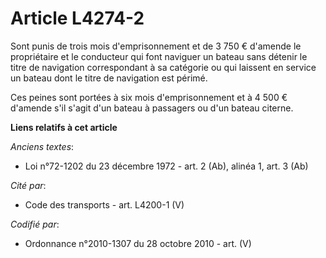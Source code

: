 # Article L4274-2

Sont punis de trois mois d'emprisonnement et de 3 750 € d'amende le propriétaire et le conducteur qui font naviguer un bateau
sans détenir le titre de navigation correspondant à sa catégorie ou qui laissent en service un bateau dont le titre de
navigation est périmé.

Ces peines sont portées à six mois d'emprisonnement et à 4 500 € d'amende s'il s'agit d'un bateau à passagers ou d'un bateau
citerne.

**Liens relatifs à cet article**

_Anciens textes_:

  - Loi n°72-1202 du 23 décembre 1972 - art. 2 (Ab), alinéa 1, art. 3 (Ab)

_Cité par_:

  - Code des transports - art. L4200-1 (V)

_Codifié par_:

  - Ordonnance n°2010-1307 du 28 octobre 2010 - art. (V)
